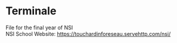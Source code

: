 # Terminale

File for the final year of NSI  
NSI School Website: https://touchardinforeseau.servehttp.com/nsi/
